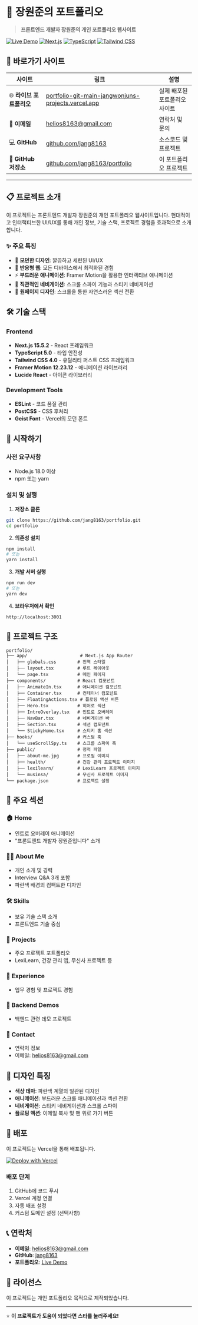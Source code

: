 # 🚀 장원준의 포트폴리오

> **프론트엔드 개발자 장원준의 개인 포트폴리오 웹사이트**

[![Live Demo](https://img.shields.io/badge/Live%20Demo-Visit%20Portfolio-blue?style=for-the-badge&logo=vercel)](https://portfolio-git-main-jangwonjuns-projects.vercel.app)
[![Next.js](https://img.shields.io/badge/Next.js-15.5.2-black?style=for-the-badge&logo=next.js)](https://nextjs.org/)
[![TypeScript](https://img.shields.io/badge/TypeScript-5.0-blue?style=for-the-badge&logo=typescript)](https://www.typescriptlang.org/)
[![Tailwind CSS](https://img.shields.io/badge/Tailwind%20CSS-4.0-38B2AC?style=for-the-badge&logo=tailwind-css)](https://tailwindcss.com/)

## 🔗 바로가기 사이트

| 사이트 | 링크 | 설명 |
|--------|------|------|
| 🌐 **라이브 포트폴리오** | [portfolio-git-main-jangwonjuns-projects.vercel.app](https://portfolio-git-main-jangwonjuns-projects.vercel.app) | 실제 배포된 포트폴리오 사이트 |
| 📧 **이메일** | [helios8163@gmail.com](mailto:helios8163@gmail.com) | 연락처 및 문의 |
| 💻 **GitHub** | [github.com/jang8163](https://github.com/jang8163) | 소스코드 및 프로젝트 |
| 📱 **GitHub 저장소** | [github.com/jang8163/portfolio](https://github.com/jang8163/portfolio) | 이 포트폴리오 프로젝트 |

---

## 📋 프로젝트 소개

이 프로젝트는 프론트엔드 개발자 장원준의 개인 포트폴리오 웹사이트입니다. 
현대적이고 인터랙티브한 UI/UX를 통해 개인 정보, 기술 스택, 프로젝트 경험을 효과적으로 소개합니다.

### ✨ 주요 특징

- 🎨 **모던한 디자인**: 깔끔하고 세련된 UI/UX
- 📱 **반응형 웹**: 모든 디바이스에서 최적화된 경험
- ⚡ **부드러운 애니메이션**: Framer Motion을 활용한 인터랙티브 애니메이션
- 🧭 **직관적인 네비게이션**: 스크롤 스파이 기능과 스티키 네비게이션
- 🎯 **원페이지 디자인**: 스크롤을 통한 자연스러운 섹션 전환

## 🛠️ 기술 스택

### Frontend
- **Next.js 15.5.2** - React 프레임워크
- **TypeScript 5.0** - 타입 안전성
- **Tailwind CSS 4.0** - 유틸리티 퍼스트 CSS 프레임워크
- **Framer Motion 12.23.12** - 애니메이션 라이브러리
- **Lucide React** - 아이콘 라이브러리

### Development Tools
- **ESLint** - 코드 품질 관리
- **PostCSS** - CSS 후처리
- **Geist Font** - Vercel의 모던 폰트

## 🚀 시작하기

### 사전 요구사항
- Node.js 18.0 이상
- npm 또는 yarn

### 설치 및 실행

1. **저장소 클론**
```bash
git clone https://github.com/jang8163/portfolio.git
cd portfolio
```

2. **의존성 설치**
```bash
npm install
# 또는
yarn install
```

3. **개발 서버 실행**
```bash
npm run dev
# 또는
yarn dev
```

4. **브라우저에서 확인**
```
http://localhost:3001
```

## 📁 프로젝트 구조

```
portfolio/
├── app/                    # Next.js App Router
│   ├── globals.css        # 전역 스타일
│   ├── layout.tsx         # 루트 레이아웃
│   └── page.tsx           # 메인 페이지
├── components/            # React 컴포넌트
│   ├── AnimateIn.tsx      # 애니메이션 컴포넌트
│   ├── Container.tsx      # 컨테이너 컴포넌트
│   ├── FloatingActions.tsx # 플로팅 액션 버튼
│   ├── Hero.tsx           # 히어로 섹션
│   ├── IntroOverlay.tsx   # 인트로 오버레이
│   ├── NavBar.tsx         # 네비게이션 바
│   ├── Section.tsx        # 섹션 컴포넌트
│   └── StickyHome.tsx     # 스티키 홈 섹션
├── hooks/                 # 커스텀 훅
│   └── useScrollSpy.ts    # 스크롤 스파이 훅
├── public/                # 정적 파일
│   ├── about-me.jpg       # 프로필 이미지
│   ├── health/            # 건강 관리 프로젝트 이미지
│   ├── lexilearn/         # LexiLearn 프로젝트 이미지
│   └── musinsa/           # 무신사 프로젝트 이미지
└── package.json           # 프로젝트 설정
```

## 🎯 주요 섹션

### 🏠 Home
- 인트로 오버레이 애니메이션
- "프론트엔드 개발자 장원준입니다" 소개

### 👨‍💻 About Me
- 개인 소개 및 경력
- Interview Q&A 3개 포함
- 파란색 배경의 컴팩트한 디자인

### 🛠️ Skills
- 보유 기술 스택 소개
- 프론트엔드 기술 중심

### 🚀 Projects
- 주요 프로젝트 포트폴리오
- LexiLearn, 건강 관리 앱, 무신사 프로젝트 등

### 💼 Experience
- 업무 경험 및 프로젝트 경험

### 🔧 Backend Demos
- 백엔드 관련 데모 프로젝트

### 📧 Contact
- 연락처 정보
- 이메일: helios8163@gmail.com

## 🎨 디자인 특징

- **색상 테마**: 파란색 계열의 일관된 디자인
- **애니메이션**: 부드러운 스크롤 애니메이션과 섹션 전환
- **네비게이션**: 스티키 네비게이션과 스크롤 스파이
- **플로팅 액션**: 이메일 복사 및 맨 위로 가기 버튼

## 🚀 배포

이 프로젝트는 Vercel을 통해 배포됩니다.

[![Deploy with Vercel](https://vercel.com/button)](https://vercel.com/new/clone?repository-url=https://github.com/jang8163/portfolio)

### 배포 단계
1. GitHub에 코드 푸시
2. Vercel 계정 연결
3. 자동 배포 설정
4. 커스텀 도메인 설정 (선택사항)

## 📞 연락처

- **이메일**: helios8163@gmail.com
- **GitHub**: [jang8163](https://github.com/jang8163)
- **포트폴리오**: [Live Demo](https://portfolio-git-main-jangwonjuns-projects.vercel.app)

## 📄 라이선스

이 프로젝트는 개인 포트폴리오 목적으로 제작되었습니다.

---

⭐ **이 프로젝트가 도움이 되었다면 스타를 눌러주세요!**